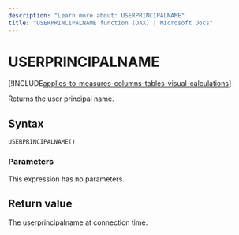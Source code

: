```yaml
---
description: "Learn more about: USERPRINCIPALNAME"
title: "USERPRINCIPALNAME function (DAX) | Microsoft Docs"
---
```

# USERPRINCIPALNAME

[!INCLUDE[applies-to-measures-columns-tables-visual-calculations](includes/applies-to-measures-columns-tables-visual-calculations.md)]

Returns the user principal name.
  
## Syntax  
  
```dax
USERPRINCIPALNAME()  
```
  
### Parameters  

This expression has no parameters.
  
## Return value

The userprincipalname at connection time.
